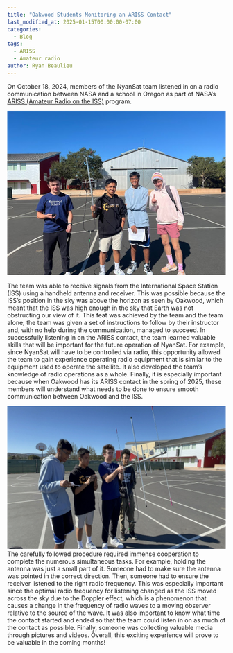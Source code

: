 ```yaml
---
title: "Oakwood Students Monitoring an ARISS Contact"
last_modified_at: 2025-01-15T00:00:00-07:00
categories:
  - Blog
tags:
  - ARISS
  - Amateur radio
author: Ryan Beaulieu
---
```

On October 18, 2024, members of the NyanSat team listened in on a radio communication between NASA and a school in Oregon as part of NASA’s [ARISS (Amateur Radio on the ISS)](https://www.ariss.org/) program. 

![Oakwood students standing with antenna](/assets/images/ariss-rx-contact-people.jpg)

The team was able to receive signals from the International Space Station (ISS) using a handheld antenna and receiver. This was possible because the ISS’s position in the sky was above the horizon as seen by Oakwood, which meant that the ISS was high enough in the sky that Earth was not obstructing our view of it. This feat was achieved by the team and the team alone; the team was given a set of instructions to follow by their instructor and, with no help during the communication, managed to succeed. In successfully listening in on the ARISS contact, the team learned valuable skills that will be important for the future operation of NyanSat. For example, since NyanSat will have to be controlled via radio, this opportunity allowed the team to gain experience operating radio equipment that is similar to the equipment used to operate the satellite. It also developed the team’s knowledge of radio operations as a whole. Finally, it is especially important because when Oakwood has its ARISS contact in the spring of 2025, these members will understand what needs to be done to ensure smooth communication between Oakwood and the ISS.

![Oakwood students receiving an ARISS contact using a directional antenna](/assets/images/ariss-rx-contact-yagi.jpg)
The carefully followed procedure required immense cooperation to complete the numerous simultaneous tasks. For example, holding the antenna was just a small part of it. Someone had to make sure the antenna was pointed in the correct direction. Then, someone had to ensure the receiver listened to the right radio frequency. This was especially important since the optimal radio frequency for listening changed as the ISS moved across the sky due to the Doppler effect, which is a phenomenon that causes a change in the frequency of radio waves to a moving observer relative to the source of the wave. It was also important to know what time the contact started and ended so that the team could listen in on as much of the contact as possible. Finally, someone was collecting valuable media through pictures and videos. Overall, this exciting experience will prove to be valuable in the coming months!

